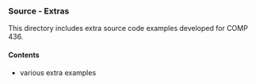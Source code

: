 ### Source - Extras

This directory includes extra source code examples developed for COMP 436.

#### Contents
* various extra examples
